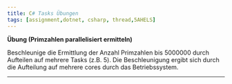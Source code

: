 ```yaml
---
title: C# Tasks Übungen
tags: [assignment,dotnet, csharp, thread,5AHELS]
---
```


**Übung (Primzahlen parallelisiert ermitteln)**

Beschleunige die Ermittlung der Anzahl Primzahlen bis 5000000 durch Aufteilen auf mehrere Tasks (z.B. 5). Die Beschleunigung ergibt sich durch die Aufteilung auf mehrere cores durch das Betriebssystem.

---



